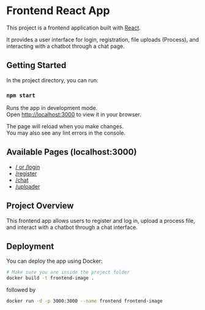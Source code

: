 # Frontend React App

This project is a frontend application built with [React](https://github.com/facebook/create-react-app).

It provides a user interface for login, registration, file uploads (Process), and interacting with a chatbot through a chat page.

## Getting Started

In the project directory, you can run:

### `npm start`

Runs the app in development mode.  
Open [http://localhost:3000](http://localhost:3000) to view it in your browser.

The page will reload when you make changes.  
You may also see any lint errors in the console.

## Available Pages (localhost:3000)

- [/ or /login](http://localhost:3000/)
- [/register](http://localhost:3000/register)
- [/chat](http://localhost:3000/chat)
- [/uploader](http://localhost:3000/uploader)

## Project Overview

This frontend app allows users to register and log in, upload a process file, and interact with a chatbot through a chat interface.

## Deployment

You can deploy the app using Docker:

```bash
# Make sure you are inside the project folder
docker build -t frontend-image .
```

followed by

```bash
docker run -d -p 3000:3000 --name frontend frontend-image
```
